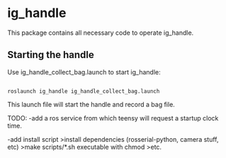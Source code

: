# ig_handle

This package contains all necessary code to operate ig_handle.


## Starting the handle
Use ig_handle_collect_bag.launch to start ig_handle:

```

roslaunch ig_handle ig_handle_collect_bag.launch

```

This launch file will start the handle and record a bag file.

TODO:
-add a ros service from which teensy will request a startup clock time.

-add install script
    >install dependencies (rosserial-python, camera stuff, etc)
    >make scripts/*.sh executable with chmod
    >etc.
